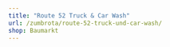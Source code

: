 ```yaml
---
title: "Route 52 Truck & Car Wash"
url: /zumbrota/route-52-truck-und-car-wash/
shop: Baumarkt
---
```


